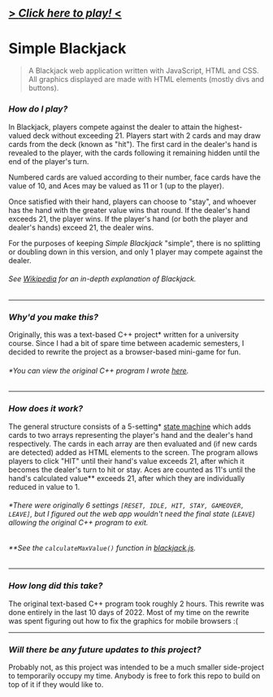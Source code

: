## [> *Click here to play!* <](https://raymond-exe.github.io/blackjack)

# Simple Blackjack

> A Blackjack web application written with JavaScript, HTML and CSS. All graphics displayed are made with HTML elements (mostly divs and buttons).



### ***How do I play?***
In Blackjack, players compete against the dealer to attain the highest-valued deck without exceeding 21. Players start with 2 cards and may draw cards from the deck (known as "hit"). The first card in the dealer's hand is revealed to the player, with the cards following it remaining hidden until the end of the player's turn.

Numbered cards are valued according to their number, face cards have the value of 10, and Aces may be valued as 11 or 1 (up to the player).

Once satisfied with their hand, players can choose to "stay", and whoever has the hand with the greater value wins that round. If the dealer's hand exceeds 21, the player wins. If the player's hand (or both the player and dealer's hands) exceed 21, the dealer wins. 

For the purposes of keeping *Simple Blackjack* "simple", there is no splitting or doubling down in this version, and only 1 player may compete against the dealer.

###### See [Wikipedia](https://en.wikipedia.org/wiki/Blackjack) for an in-depth explanation of Blackjack.

---



### ***Why'd you make this?***
Originally, this was a text-based C++ project* written for a university course. Since I had a bit of spare time between academic semesters, I decided to rewrite the project as a browser-based mini-game for fun.

###### *You can view the original C++ program I wrote [here](https://gist.github.com/Raymond-exe/c1f67ab9dcc0088860e284afdab25b86).

---



### ***How does it work?***
The general structure consists of a 5-setting* [state machine](https://en.wikipedia.org/wiki/Finite-state_machine) which adds cards to two arrays representing the player's hand and the dealer's hand respectively. The cards in each array are then evaluated and (if new cards are detected) added as HTML elements to the screen. The program allows players to click "HIT" until their hand's value exceeds 21, after which it becomes the dealer's turn to hit or stay. Aces are counted as 11's until the hand's calculated value** exceeds 21, after which they are individually reduced in value to 1.
###### *There were originally 6 settings `[RESET, IDLE, HIT, STAY, GAMEOVER, LEAVE]`, but I figured out the web app wouldn't need the final state (`LEAVE`) allowing the original C++ program to exit.
###### **See the `calculateMaxValue()` function in [blackjack.js](https://github.com/Raymond-exe/blackjack/blob/master/blackjack.js).

---



### ***How long did this take?***
The original text-based C++ program took roughly 2 hours. This rewrite was done entirely in the last 10 days of 2022. Most of my time on the rewrite was spent figuring out how to fix the graphics for mobile browsers :(

---



### ***Will there be any future updates to this project?***
Probably not, as this project was intended to be a much smaller side-project to temporarily occupy my time. Anybody is free to fork this repo to build on top of it if they would like to.